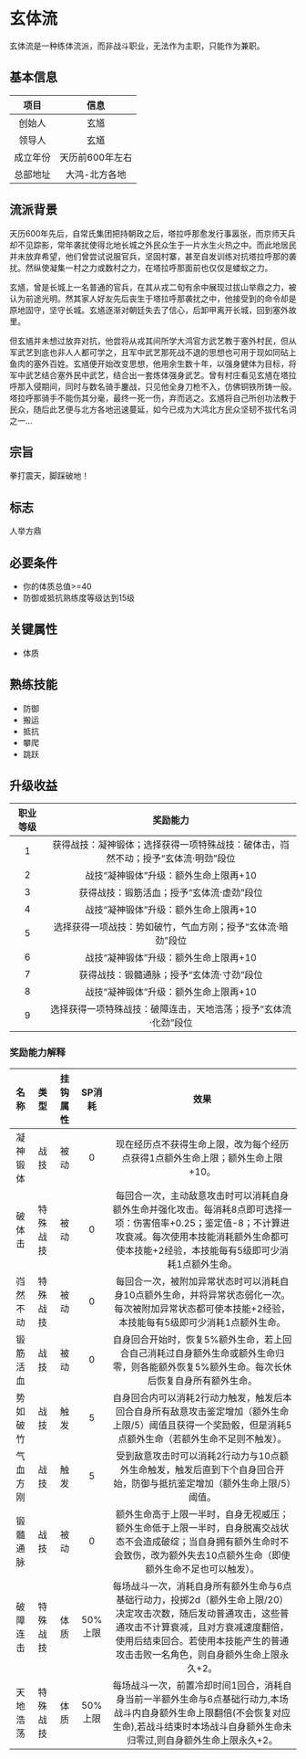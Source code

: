 # 玄体流

玄体流是一种练体流派，而非战斗职业，无法作为主职，只能作为兼职。

## 基本信息

项目|信息
:--:|:--:
创始人|玄馗
领导人|玄馗
成立年份|天历前600年左右
总部地址|大鸿-北方各地

## 流派背景

天历600年先后，自常氏集团把持朝政之后，塔拉呼那愈发行事嚣张，而京师天兵却不见踪影，常年袭扰使得北地长城之外民众生于一片水生火热之中。而此地居民并未放弃希望，他们曾尝试说服官兵，坚固村寨，甚至自发训练对抗塔拉呼那的袭扰。然纵使凝集一村之力或数村之力，在塔拉呼那面前也仅仅是蝼蚁之力。

玄馗，曾是长城上一名普通的官兵，在其从戎二旬有余中展现过拔山举鼎之力，被认为前途光明。然其家人好友先后丧生于塔拉呼那袭扰之中，他接受到的命令却是原地固守，坚守长城。玄馗逐渐对朝廷失去了信心，后卸甲离开长城，回到塞外故里。

但玄馗并未想过放弃对抗，他尝将从戎其间所学大鸿官方武艺教于塞外村民，但从军武艺到底也非人人都可学之，且军中武艺那死战不退的思想也可用于现如同砧上鱼肉的塞外百姓。玄馗便开始改变思想，他用余生数十年，以强身健体为目标，将军中武艺结合塞外民中武艺，结合出一套炼体强身武艺。曾有村庄看见玄馗在塔拉呼那入侵期间，同时与数名骑手鏖战，只见他全身刀枪不入，仿佛铜铁所铸一般。塔拉呼那骑手不能伤其分毫，最终一死一伤，弃而逃之。玄馗将自己所创功法教于民众，随后此艺便与北方各地迅速蔓延，如今已成为大鸿北方民众坚韧不拔代名词之一...

## 宗旨

拳打震天，脚踩破地！

## 标志

人举方鼎

## 必要条件

* 你的体质总值>=40
* 防御或抵抗熟练度等级达到15级

## 关键属性

* 体质

## 熟练技能

* 防御
* 搬运
* 抵抗
* 攀爬
* 跳跃

## 升级收益

职业等级|奖励能力
:--:|:--:
1|获得战技：凝神锻体；选择获得一项特殊战技：破体击，岿然不动；授予“玄体流·明劲”段位
2|战技“凝神锻体”升级：额外生命上限再+10
3|获得战技：锻筋活血；授予“玄体流·虚劲”段位
4|战技“凝神锻体”升级：额外生命上限再+10
5|选择获得一项战技：势如破竹，气血方刚；授予“玄体流·暗劲”段位
6|战技“凝神锻体”升级：额外生命上限再+10
7|获得战技：锻髓通脉；授予“玄体流·寸劲”段位
8|战技“凝神锻体”升级：额外生命上限再+10
9|选择获得一项特殊战技：破障连击，天地浩荡；授予“玄体流·化劲”段位

### 奖励能力解释

名称|类型|挂钩属性|SP消耗|效果
:--:|:--:|:--:|:--:|:--:
凝神锻体|战技|被动|0|现在经历点不获得生命上限，改为每个经历点获得1点额外生命上限；额外生命上限+10。
破体击|特殊战技|被动|0|每回合一次，主动敌意攻击时可以消耗自身额外生命并强化攻击。每消耗8点即可选择一项：伤害倍率+0.25；鉴定值-8；不计算进攻衰减。每次使用本技能消耗额外生命都可使本技能+2经验，本技能每有5级即可少消耗1点额外生命。
岿然不动|特殊战技|被动|0|每回合一次，被附加异常状态时可以消耗自身10点额外生命，并将异常状态弱化一次。每次被附加异常状态都可使本技能+2经验，本技能每有5级即可少消耗1点额外生命。
锻筋活血|战技|被动|0|自身回合开始时，恢复5%额外生命，若上回合自己消耗过自身额外生命或额外生命归零，则各能额外恢复5%额外生命。每次长休后恢复自身所有额外生命。
势如破竹|战技|触发|5|自身回合内可以消耗2行动力触发，触发后本回合自身所有敌意攻击鉴定增加（额外生命上限/5）阈值且获得一个奖励骰，但是消耗5点额外生命（若额外生命不足则不触发）。
气血方刚|战技|触发|5|受到敌意攻击时可以消耗2行动力与10点额外生命触发，触发后直到下个自身回合开始，防御与抵抗鉴定增加（额外生命上限/5）阈值。
锻髓通脉|战技|被动|0|额外生命高于上限一半时，自身无视威压；额外生命低于上限一半时，自身脱离交战状态不会造成破绽；当自身拥有额外生命时不会致伤，改为额外失去10点额外生命（即使额外生命不足也可以触发）。
破障连击|特殊战技|体质|50%上限|每场战斗一次，消耗自身所有额外生命与6点基础行动力，投掷2d（额外生命上限/20）决定攻击次数，随后发动普通攻击，这些普通攻击不计算衰减，且对方衰减速度翻倍，使用后结束回合。若使用本技能产生的普通攻击击败一名角色，则自身额外生命上限永久+2。
天地浩荡|特殊战技|体质|50%上限|每场战斗一次，前置冷却时间1回合，消耗自身当前一半额外生命与6点基础行动力,本场战斗内自身额外生命上限翻倍(不会恢复对应生命),若战斗结束时本场战斗自身额外生命未归零过,则自身额外生命上限永久+2。